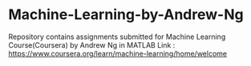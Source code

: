 # Machine-Learning-by-Andrew-Ng
Repository contains assignments submitted for Machine Learning Course(Coursera) by Andrew Ng in MATLAB
Link : https://www.coursera.org/learn/machine-learning/home/welcome
